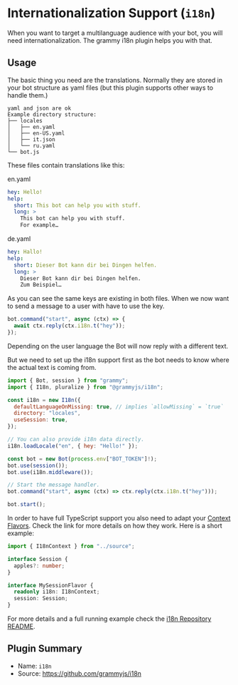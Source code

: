 # Internationalization Support (`i18n`)

When you want to target a multilanguage audience with your bot, you will need internationalization.
The grammy i18n plugin helps you with that.

## Usage

The basic thing you need are the translations.
Normally they are stored in your bot structure as yaml files (but this plugin supports other ways to handle them.)

```plaintext
yaml and json are ok
Example directory structure:
├── locales
│   ├── en.yaml
│   ├── en-US.yaml
│   ├── it.json
│   └── ru.yaml
└── bot.js
```

These files contain translations like this:

en.yaml

```yaml
hey: Hello!
help:
  short: This bot can help you with stuff.
  long: >
    This bot can help you with stuff.
    For example…
```

de.yaml

```yaml
hey: Hallo!
help:
  short: Dieser Bot kann dir bei Dingen helfen.
  long: >
    Dieser Bot kann dir bei Dingen helfen.
    Zum Beispiel…
```

As you can see the same keys are existing in both files.
When we now want to send a message to a user with have to use the key.

```ts
bot.command("start", async (ctx) => {
  await ctx.reply(ctx.i18n.t("hey"));
});
```

Depending on the user language the Bot will now reply with a different text.

But we need to set up the i18n support first as the bot needs to know where the actual text is coming from.

```js
import { Bot, session } from "grammy";
import { I18n, pluralize } from "@grammyjs/i18n";

const i18n = new I18n({
  defaultLanguageOnMissing: true, // implies `allowMissing` = `true`
  directory: "locales",
  useSession: true,
});

// You can also provide i18n data directly.
i18n.loadLocale("en", { hey: "Hello!" });

const bot = new Bot(process.env["BOT_TOKEN"]!);
bot.use(session());
bot.use(i18n.middleware());

// Start the message handler.
bot.command("start", async (ctx) => ctx.reply(ctx.i18n.t("hey")));

bot.start();
```

In order to have full TypeScript support you also need to adapt your [Context Flavors](/guide/context.md#context-flavors). Check the link for more details on how they work. Here is a short example:

```ts
import { I18nContext } from "../source";

interface Session {
  apples?: number;
}

interface MySessionFlavor {
  readonly i18n: I18nContext;
  session: Session;
}
```

For more details and a full running example check the [i18n Repository README](https://github.com/grammyjs/i18n#readme).

## Plugin Summary

- Name: `i18n`
- Source: <https://github.com/grammyjs/i18n>
